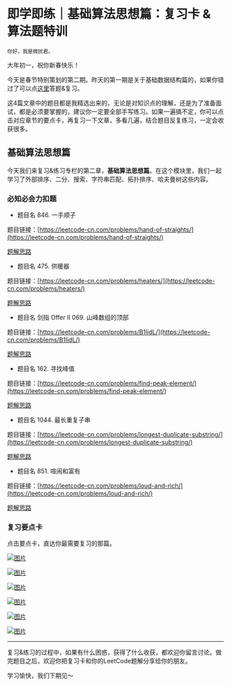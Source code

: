 # 即学即练｜基础算法思想篇：复习卡 & 算法题特训

    你好，我是微扰君。

大年初一，祝你新春快乐！

今天是春节特别策划的第二期。昨天的第一期是关于基础数据结构篇的，如果你错过了可以点[这里](https://time.geekbang.org/column/article/483263)答题&复习。

这4篇文章中的题目都是我精选出来的，无论是对知识点的理解，还是为了准备面试，都是必须要掌握的，建议你一定要全部手写练习。如果一遍搞不定，你可以点击对应章节的要点卡，再复习一下文章，多看几遍，结合题目反复练习，一定会收获很多。

## 基础算法思想篇

今天我们来复习&练习专栏的第二章，**基础算法思想篇**。在这个模块里，我们一起学习了外部排序、二分、搜索、字符串匹配、拓扑排序、哈夫曼树这些内容。

### 必知必会力扣题

*   题目名 846. 一手顺子

题目链接：[https://leetcode-cn.com/problems/hand-of-straights/](https://leetcode-cn.com/problems/hand-of-straights/)

[题解思路](https://leetcode-cn.com/problems/hand-of-straights/solution/wei-rao-li-lun-mo-ni-dui-ha-xi-ji-shu-by-5qhn/)

*   题目名 475. 供暖器

题目链接：[https://leetcode-cn.com/problems/heaters/](https://leetcode-cn.com/problems/heaters/)

[题解思路](https://leetcode-cn.com/problems/heaters/solution/wei-rao-li-lun-pai-xu-shuang-zhi-zhen-ta-lhp6/)

*   题目名 剑指 Offer II 069. 山峰数组的顶部

题目链接：[https://leetcode-cn.com/problems/B1IidL/](https://leetcode-cn.com/problems/B1IidL/)

[题解思路](https://leetcode-cn.com/problems/B1IidL/solution/wei-rao-li-lun-kan-dao-logn-jiu-shi-er-f-csom/)

*   题目名 162. 寻找峰值

题目链接：[https://leetcode-cn.com/problems/find-peak-element/](https://leetcode-cn.com/problems/find-peak-element/)

[题解思路](https://leetcode-cn.com/problems/find-peak-element/solution/wei-rao-li-lun-er-fen-sou-suo-yue-guo-sh-7sk6/)

*   题目名 1044. 最长重复子串

题目链接：[https://leetcode-cn.com/problems/longest-duplicate-substring/](https://leetcode-cn.com/problems/longest-duplicate-substring/)

[题解思路](https://leetcode-cn.com/problems/longest-duplicate-substring/solution/wei-rao-li-lun-rabin-karp-er-fen-sou-suo-3c22/)

*   题目名 851. 喧闹和富有

题目链接：[https://leetcode-cn.com/problems/loud-and-rich/](https://leetcode-cn.com/problems/loud-and-rich/)

[题解思路](https://leetcode-cn.com/problems/loud-and-rich/solution/wei-rao-li-lun-dfsji-yi-hua-sou-suo-ying-xukd/)

### 复习要点卡

点击要点卡，直达你最需要复习的那篇。

[![图片](https://static001.geekbang.org/resource/image/2f/be/2f7dd9yy0e7821a85b92af739b172ebe.jpg?wh=1242x2208)](https://time.geekbang.org/column/article/472750)

[![图片](https://static001.geekbang.org/resource/image/cb/30/cbeb20f595e0bcaf2fe565f19c5a0d30.jpg?wh=1242x2208)](https://time.geekbang.org/column/article/473255)

[![图片](https://static001.geekbang.org/resource/image/01/19/01c531fd691d9cf7f12873dcdc26ab19.jpg?wh=1242x2208)](https://time.geekbang.org/column/article/474363)

[![图片](https://static001.geekbang.org/resource/image/d4/5d/d456ac686e35f51b5yy9dff53f97185d.jpg?wh=1242x2208)](https://time.geekbang.org/column/article/474446)

[![图片](https://static001.geekbang.org/resource/image/a6/f1/a67e460a6f099dacb85ed9fb614c36f1.jpg?wh=1242x2208)](https://time.geekbang.org/column/article/475478)

[![图片](https://static001.geekbang.org/resource/image/1c/e8/1ca8bf14690c306c1c1fea32396906e8.jpg?wh=1242x2208)](https://time.geekbang.org/column/article/476001)

* * *

复习&练习的过程中，如果有什么困惑，获得了什么收获，都欢迎你留言讨论。做完题目之后，欢迎你把复习卡和你的LeetCode题解分享给你的朋友。

学习愉快，我们下期见～
    